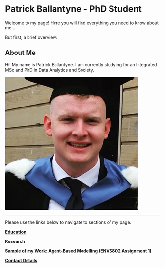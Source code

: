 # Patrick Ballantyne - PhD Student


Welcome to my page! Here you will find everything you need to know about me... 

But first, a brief overview:

## About Me

Hi! My name is Patrick Ballantyne. I am currently studying for an Integrated MSc and PhD in Data Analytics and Society.

![Headshot](headshot.jpg)



--- 
Please use the links below to navigate to sections of my page.

**[Education](Education.md)**

**Research**

**[Sample of my Work: Agent-Based Modelling (ENVS802 Assignment 1)](AssignmentPortfolio.md)**

**[Contact Details](ContactDetails.md)**

